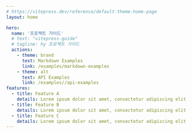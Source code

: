 ```yaml
---
# https://vitepress.dev/reference/default-theme-home-page
layout: home

hero:
  name: '프로젝트 가이드'
  # text: "vitepress-guide"
  # tagline: hy 프로젝트 가이드
  actions:
    - theme: brand
      text: Markdown Examples
      link: /examples/markdown-examples
    - theme: alt
      text: API Examples
      link: /examples//api-examples
features:
  - title: Feature A
    details: Lorem ipsum dolor sit amet, consectetur adipiscing elit
  - title: Feature B
    details: Lorem ipsum dolor sit amet, consectetur adipiscing elit
  - title: Feature C
    details: Lorem ipsum dolor sit amet, consectetur adipiscing elit
---
```

